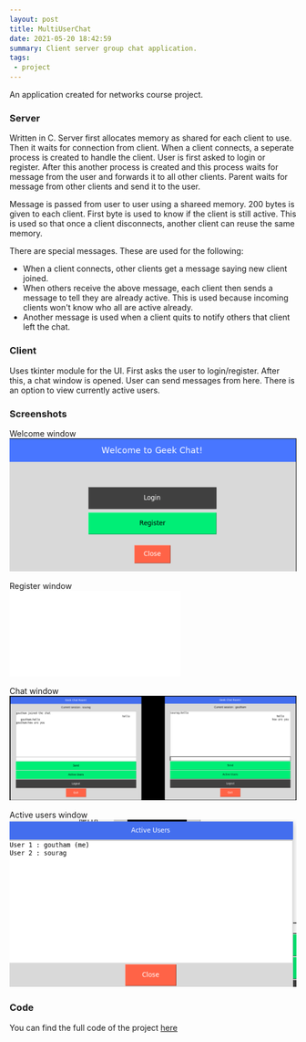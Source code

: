 ```yaml
---
layout: post
title: MultiUserChat
date: 2021-05-20 18:42:59
summary: Client server group chat application.
tags:
 - project
---
```


An application created for networks course project.

### Server

Written in C. Server first allocates memory as shared for each client to use. Then it waits for connection from client.
When a client connects, a seperate process is created to handle the client. User is first asked to login or register.
After this another process is created and this process waits for message from the user and forwards it to all other clients.
Parent waits for message from other clients and send it to the user.

Message is passed from user to user using a shareed memory. 200 bytes is given to each client. First byte is used to know
if the client is still active. This is used so that once a client disconnects, another client can reuse the same memory.

There are special messages. These are used for the following:
- When a client connects, other clients get a message saying new client joined.
- When others receive the above message, each client then sends a message to tell they are already active. This is used because
incoming clients won't know who all are active already.
- Another message is used when a client quits to notify others that client left the chat.

### Client

Uses tkinter module for the UI. First asks the user to login/register. After this, a chat window is opened. User can send 
messages from here. There is an option to view currently active users.

### Screenshots

Welcome window  
![welcome](../imgs/multiuserchat/welcome.png)

Register window  
![register](../imgs/multiuserchat/register.img)

Chat window  
![chat](../imgs/multiuserchat/chat.png)

Active users window  
![active](../imgs/multiuserchat/active.png)


### Code

You can find the full code of the project [here](https://github.com/souragc/Multiuserchat)
